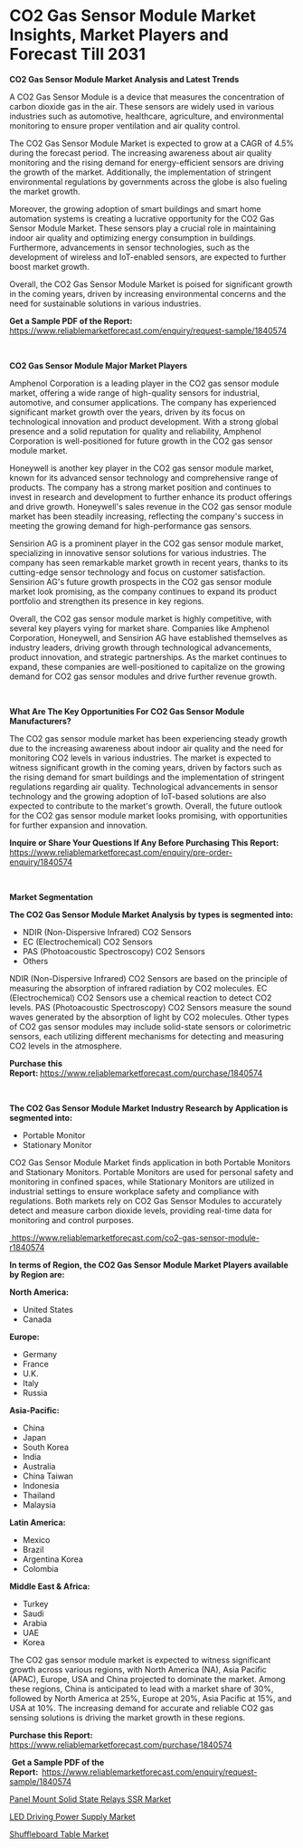 <p><h1>CO2 Gas Sensor Module Market Insights, Market Players and Forecast Till 2031</h1></p><p><strong>CO2 Gas Sensor Module Market Analysis and Latest Trends</strong></p>
<p><p>A CO2 Gas Sensor Module is a device that measures the concentration of carbon dioxide gas in the air. These sensors are widely used in various industries such as automotive, healthcare, agriculture, and environmental monitoring to ensure proper ventilation and air quality control.</p><p>The CO2 Gas Sensor Module Market is expected to grow at a CAGR of 4.5% during the forecast period. The increasing awareness about air quality monitoring and the rising demand for energy-efficient sensors are driving the growth of the market. Additionally, the implementation of stringent environmental regulations by governments across the globe is also fueling the market growth.</p><p>Moreover, the growing adoption of smart buildings and smart home automation systems is creating a lucrative opportunity for the CO2 Gas Sensor Module Market. These sensors play a crucial role in maintaining indoor air quality and optimizing energy consumption in buildings. Furthermore, advancements in sensor technologies, such as the development of wireless and IoT-enabled sensors, are expected to further boost market growth.</p><p>Overall, the CO2 Gas Sensor Module Market is poised for significant growth in the coming years, driven by increasing environmental concerns and the need for sustainable solutions in various industries.</p></p>
<p><strong>Get a Sample PDF of the Report:&nbsp;</strong> <a href="https://www.reliablemarketforecast.com/enquiry/request-sample/1840574">https://www.reliablemarketforecast.com/enquiry/request-sample/1840574</a></p>
<p>&nbsp;</p>
<p><strong>CO2 Gas Sensor Module Major Market Players</strong></p>
<p><p>Amphenol Corporation is a leading player in the CO2 gas sensor module market, offering a wide range of high-quality sensors for industrial, automotive, and consumer applications. The company has experienced significant market growth over the years, driven by its focus on technological innovation and product development. With a strong global presence and a solid reputation for quality and reliability, Amphenol Corporation is well-positioned for future growth in the CO2 gas sensor module market.</p><p>Honeywell is another key player in the CO2 gas sensor module market, known for its advanced sensor technology and comprehensive range of products. The company has a strong market position and continues to invest in research and development to further enhance its product offerings and drive growth. Honeywell's sales revenue in the CO2 gas sensor module market has been steadily increasing, reflecting the company's success in meeting the growing demand for high-performance gas sensors.</p><p>Sensirion AG is a prominent player in the CO2 gas sensor module market, specializing in innovative sensor solutions for various industries. The company has seen remarkable market growth in recent years, thanks to its cutting-edge sensor technology and focus on customer satisfaction. Sensirion AG's future growth prospects in the CO2 gas sensor module market look promising, as the company continues to expand its product portfolio and strengthen its presence in key regions.</p><p>Overall, the CO2 gas sensor module market is highly competitive, with several key players vying for market share. Companies like Amphenol Corporation, Honeywell, and Sensirion AG have established themselves as industry leaders, driving growth through technological advancements, product innovation, and strategic partnerships. As the market continues to expand, these companies are well-positioned to capitalize on the growing demand for CO2 gas sensor modules and drive further revenue growth.</p></p>
<p>&nbsp;</p>
<p><strong>What Are The Key Opportunities For CO2 Gas Sensor Module Manufacturers?</strong></p>
<p><p>The CO2 gas sensor module market has been experiencing steady growth due to the increasing awareness about indoor air quality and the need for monitoring CO2 levels in various industries. The market is expected to witness significant growth in the coming years, driven by factors such as the rising demand for smart buildings and the implementation of stringent regulations regarding air quality. Technological advancements in sensor technology and the growing adoption of IoT-based solutions are also expected to contribute to the market's growth. Overall, the future outlook for the CO2 gas sensor module market looks promising, with opportunities for further expansion and innovation.</p></p>
<p><strong>Inquire or Share Your Questions If Any Before Purchasing This Report:</strong> <a href="https://www.reliablemarketforecast.com/enquiry/pre-order-enquiry/1840574">https://www.reliablemarketforecast.com/enquiry/pre-order-enquiry/1840574</a></p>
<p>&nbsp;</p>
<p><strong>Market Segmentation</strong></p>
<p><strong>The CO2 Gas Sensor Module Market Analysis by types is segmented into:</strong></p>
<p><ul><li>NDIR (Non-Dispersive Infrared) CO2 Sensors</li><li>EC (Electrochemical) CO2 Sensors</li><li>PAS (Photoacoustic Spectroscopy) CO2 Sensors</li><li>Others</li></ul></p>
<p><p>NDIR (Non-Dispersive Infrared) CO2 Sensors are based on the principle of measuring the absorption of infrared radiation by CO2 molecules. EC (Electrochemical) CO2 Sensors use a chemical reaction to detect CO2 levels. PAS (Photoacoustic Spectroscopy) CO2 Sensors measure the sound waves generated by the absorption of light by CO2 molecules. Other types of CO2 gas sensor modules may include solid-state sensors or colorimetric sensors, each utilizing different mechanisms for detecting and measuring CO2 levels in the atmosphere.</p></p>
<p><strong>Purchase this Report:&nbsp;</strong><a href="https://www.reliablemarketforecast.com/purchase/1840574">https://www.reliablemarketforecast.com/purchase/1840574</a></p>
<p>&nbsp;</p>
<p><strong>The CO2 Gas Sensor Module Market Industry Research by Application is segmented into:</strong></p>
<p><ul><li>Portable Monitor</li><li>Stationary Monitor</li></ul></p>
<p><p>CO2 Gas Sensor Module Market finds application in both Portable Monitors and Stationary Monitors. Portable Monitors are used for personal safety and monitoring in confined spaces, while Stationary Monitors are utilized in industrial settings to ensure workplace safety and compliance with regulations. Both markets rely on CO2 Gas Sensor Modules to accurately detect and measure carbon dioxide levels, providing real-time data for monitoring and control purposes.</p></p>
<p><a href="https://www.reliablemarketforecast.com/co2-gas-sensor-module-r1840574">&nbsp;https://www.reliablemarketforecast.com/co2-gas-sensor-module-r1840574</a></p>
<p><strong>In terms of Region, the CO2 Gas Sensor Module Market Players available by Region are:</strong></p>
<p>
    <p> <strong> North America: </strong>
        <ul>
            <li>United States</li>
            <li>Canada</li>
        </ul>
        </p> 
    <p> <strong> Europe: </strong>
        <ul>
            <li>Germany</li>
            <li>France</li>
            <li>U.K.</li>
            <li>Italy</li>
            <li>Russia</li>
        </ul>
        </p> 
    <p> <strong> Asia-Pacific: </strong>
        <ul>
            <li>China</li>
            <li>Japan</li>
            <li>South Korea</li>
            <li>India</li>
            <li>Australia</li>
            <li>China Taiwan</li>
            <li>Indonesia</li>
            <li>Thailand</li>
            <li>Malaysia</li>
        </ul>
        </p> 
    <p> <strong> Latin America: </strong>
        <ul>
            <li>Mexico</li>
            <li>Brazil</li>
            <li>Argentina Korea</li>
            <li>Colombia</li>
        </ul>
        </p> 
    <p> <strong> Middle East & Africa: </strong>
        <ul>
            <li>Turkey</li>
            <li>Saudi</li>
            <li>Arabia</li>
            <li>UAE</li>
            <li>Korea</li>
        </ul>
    </p>
    </p>
<p><p>The CO2 gas sensor module market is expected to witness significant growth across various regions, with North America (NA), Asia Pacific (APAC), Europe, USA and China projected to dominate the market. Among these regions, China is anticipated to lead with a market share of 30%, followed by North America at 25%, Europe at 20%, Asia Pacific at 15%, and USA at 10%. The increasing demand for accurate and reliable CO2 gas sensing solutions is driving the market growth in these regions.</p></p>
<p><strong>Purchase this Report: </strong><a href="https://www.reliablemarketforecast.com/purchase/1840574">https://www.reliablemarketforecast.com/purchase/1840574</a></p>
<p>&nbsp;<strong>Get a Sample PDF of the Report:&nbsp;&nbsp;</strong><a href="https://www.reliablemarketforecast.com/enquiry/request-sample/1840574">https://www.reliablemarketforecast.com/enquiry/request-sample/1840574</a></p>
<p><strong></strong></p>
<p><p><a href="https://medium.com/@anslrtman56756/panel-mount-solid-state-relays-ssr-market-size-is-growing-at-cagr-of-9-2-3d4948d9f974">Panel Mount Solid State Relays SSR Market</a></p><p><a href="https://medium.com/@alexander.bell98078/led-driving-power-supply-market-emerging-trends-and-future-prospects-for-period-from-2024-to-2031-5548941d9eb2">LED Driving Power Supply Market</a></p><p><a href="https://github.com/daveutchsj/Market-Research-Report-List-1/blob/main/shuffleboard-table-market.md">Shuffleboard Table Market</a></p></p>